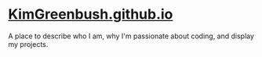 # [KimGreenbush.github.io](https://kimgreenbush.github.io/)

A place to describe who I am, why I'm passionate about coding, and display my projects.
